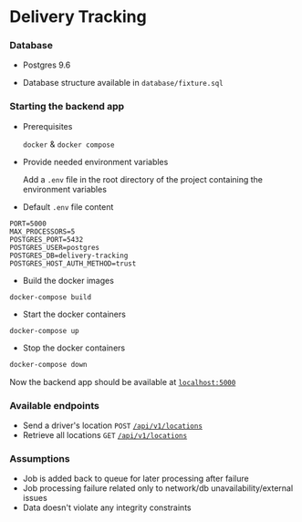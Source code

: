 # Delivery Tracking

### Database

* Postgres 9.6 

* Database structure available in `database/fixture.sql`

### Starting the backend app

* Prerequisites

    `docker` & `docker compose`

* Provide needed environment variables

    Add a `.env` file in the root directory of the project containing the environment variables

* Default `.env` file content

```
PORT=5000
MAX_PROCESSORS=5
POSTGRES_PORT=5432
POSTGRES_USER=postgres
POSTGRES_DB=delivery-tracking
POSTGRES_HOST_AUTH_METHOD=trust
```

* Build the docker images

```
docker-compose build
```
* Start the docker containers 

```
docker-compose up
```

* Stop the docker containers 

```sh
docker-compose down
```

Now the backend app should be available at [`localhost:5000`](http://localhost:5000)

### Available endpoints

* Send a driver's location `POST` [`/api/v1/locations`](http://localhost:5000/api/v1/locations)
* Retrieve all locations `GET` [`/api/v1/locations`](http://localhost:5000/api/v1/locations)

### Assumptions

* Job is added back to queue for later processing after failure
* Job processing failure related only to network/db unavailability/external issues
* Data doesn't violate any integrity constraints 